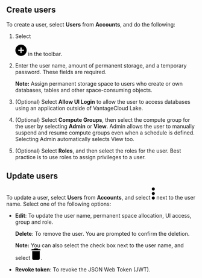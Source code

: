 
## Create users


To create a user, select **Users** from **Accounts**, and do the following:

1.  Select

    ![cov-add_circle-plus-15px.svg](Images/ebt1659745488877.svg) in the toolbar.

1.  Enter the user name, amount of permanent storage, and a temporary password. These fields are required.

    **Note:** Assign permanent storage space to users who create or own databases, tables and other space-consuming objects.

1.  (Optional) Select **Allow UI Login** to allow the user to access databases using an application outside of VantageCloud Lake.

1.  (Optional) Select **Compute Groups**, then select the compute group for the user by selecting **Admin** or **View**. Admin allows the user to manually suspend and resume compute groups even when a schedule is defined. Selecting Admin automatically selects View too.

1.  (Optional) Select **Roles**, and then select the roles for the user. Best practice is to use roles to assign privileges to a user.


## Update users


To update a user, select **Users** from **Accounts**, and select ![""](Images/zsz1597101912145.svg) next to the user name. Select one of the following options:

-   **Edit**: To update the user name, permanent space allocation, UI access, group and role.

    **Delete**: To remove the user. You are prompted to confirm the deletion.

    **Note:** You can also select the check box next to the user name, and select ![cov-icn_delete_trashcan-15px.svg](Images/bqw1546981365016.svg).

-   **Revoke token**: To revoke the JSON Web Token (JWT).


